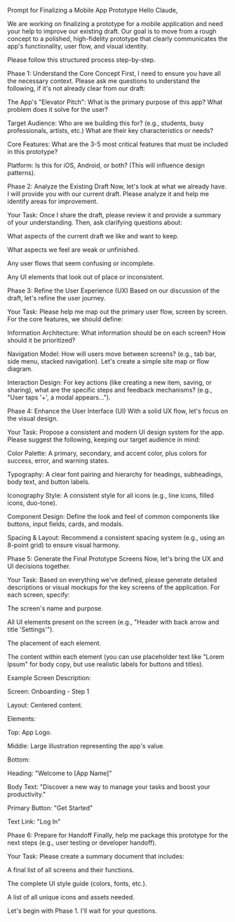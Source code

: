 Prompt for Finalizing a Mobile App Prototype
Hello Claude,

We are working on finalizing a prototype for a mobile application and need your help to improve our existing draft. Our goal is to move from a rough concept to a polished, high-fidelity prototype that clearly communicates the app's functionality, user flow, and visual identity.

Please follow this structured process step-by-step.

Phase 1: Understand the Core Concept
First, I need to ensure you have all the necessary context. Please ask me questions to understand the following, if it's not already clear from our draft:

The App's "Elevator Pitch": What is the primary purpose of this app? What problem does it solve for the user?

Target Audience: Who are we building this for? (e.g., students, busy professionals, artists, etc.) What are their key characteristics or needs?

Core Features: What are the 3-5 most critical features that must be included in this prototype?

Platform: Is this for iOS, Android, or both? (This will influence design patterns).

Phase 2: Analyze the Existing Draft
Now, let's look at what we already have. I will provide you with our current draft. Please analyze it and help me identify areas for improvement.

Your Task: Once I share the draft, please review it and provide a summary of your understanding. Then, ask clarifying questions about:

What aspects of the current draft we like and want to keep.

What aspects we feel are weak or unfinished.

Any user flows that seem confusing or incomplete.

Any UI elements that look out of place or inconsistent.

Phase 3: Refine the User Experience (UX)
Based on our discussion of the draft, let's refine the user journey.

Your Task: Please help me map out the primary user flow, screen by screen. For the core features, we should define:

Information Architecture: What information should be on each screen? How should it be prioritized?

Navigation Model: How will users move between screens? (e.g., tab bar, side menu, stacked navigation). Let's create a simple site map or flow diagram.

Interaction Design: For key actions (like creating a new item, saving, or sharing), what are the specific steps and feedback mechanisms? (e.g., "User taps '+', a modal appears...").

Phase 4: Enhance the User Interface (UI)
With a solid UX flow, let's focus on the visual design.

Your Task: Propose a consistent and modern UI design system for the app. Please suggest the following, keeping our target audience in mind:

Color Palette: A primary, secondary, and accent color, plus colors for success, error, and warning states.

Typography: A clear font pairing and hierarchy for headings, subheadings, body text, and button labels.

Iconography Style: A consistent style for all icons (e.g., line icons, filled icons, duo-tone).

Component Design: Define the look and feel of common components like buttons, input fields, cards, and modals.

Spacing & Layout: Recommend a consistent spacing system (e.g., using an 8-point grid) to ensure visual harmony.

Phase 5: Generate the Final Prototype Screens
Now, let's bring the UX and UI decisions together.

Your Task: Based on everything we've defined, please generate detailed descriptions or visual mockups for the key screens of the application. For each screen, specify:

The screen's name and purpose.

All UI elements present on the screen (e.g., "Header with back arrow and title 'Settings'").

The placement of each element.

The content within each element (you can use placeholder text like "Lorem Ipsum" for body copy, but use realistic labels for buttons and titles).

Example Screen Description:

Screen: Onboarding - Step 1

Layout: Centered content.

Elements:

Top: App Logo.

Middle: Large illustration representing the app's value.

Bottom:

Heading: "Welcome to [App Name]"

Body Text: "Discover a new way to manage your tasks and boost your productivity."

Primary Button: "Get Started"

Text Link: "Log In"

Phase 6: Prepare for Handoff
Finally, help me package this prototype for the next steps (e.g., user testing or developer handoff).

Your Task: Please create a summary document that includes:

A final list of all screens and their functions.

The complete UI style guide (colors, fonts, etc.).

A list of all unique icons and assets needed.

Let's begin with Phase 1. I'll wait for your questions.
